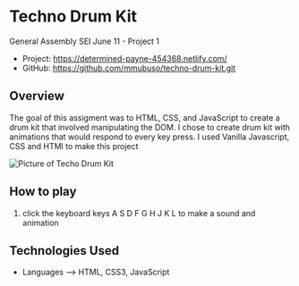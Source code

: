 # Techno Drum Kit

General Assembly SEI June 11 - Project 1


- Project: https://determined-payne-454368.netlify.com/
- GitHub: https://github.com/mmubuso/techno-drum-kit.git

## Overview
The goal of this assigment was to HTML, CSS, and JavaScript to create a drum kit 
that involved manipulating the DOM. I chose to create drum kit with animations that would respond to every key press. I used Vanilla Javascript, CSS and HTMl to make this project


![Picture of Techo Drum Kit](https://github.com/mmubuso/techno-drum-kit/blob/master/techno-drum-kit.png)

## How to play
1. click the keyboard keys A S D F G H J K L to make a sound and animation



## Technologies Used
- Languages --> HTML, CSS3, JavaScript



